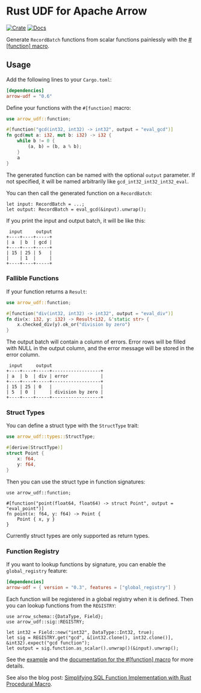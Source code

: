 # Rust UDF for Apache Arrow

[![Crate](https://img.shields.io/crates/v/arrow-udf.svg)](https://crates.io/crates/arrow-udf)
[![Docs](https://docs.rs/arrow-udf/badge.svg)](https://docs.rs/arrow-udf)

Generate `RecordBatch` functions from scalar functions painlessly with the [#[function] macro](https://docs.rs/arrow-udf/latest/arrow_udf/attr.function.html).

## Usage

Add the following lines to your `Cargo.toml`:

```toml
[dependencies]
arrow-udf = "0.6"
```

Define your functions with the `#[function]` macro:

```rust
use arrow_udf::function;

#[function("gcd(int32, int32) -> int32", output = "eval_gcd")]
fn gcd(mut a: i32, mut b: i32) -> i32 {
    while b != 0 {
        (a, b) = (b, a % b);
    }
    a
}
```

The generated function can be named with the optional `output` parameter.
If not specified, it will be named arbitrarily like `gcd_int32_int32_int32_eval`.

You can then call the generated function on a `RecordBatch`:

```rust,ignore
let input: RecordBatch = ...;
let output: RecordBatch = eval_gcd(&input).unwrap();
```

If you print the input and output batch, it will be like this:

```text
 input     output
+----+----+-----+
| a  | b  | gcd |
+----+----+-----+
| 15 | 25 | 5   |
|    | 1  |     |
+----+----+-----+
```

### Fallible Functions

If your function returns a `Result`:

```rust
use arrow_udf::function;

#[function("div(int32, int32) -> int32", output = "eval_div")]
fn div(x: i32, y: i32) -> Result<i32, &'static str> {
    x.checked_div(y).ok_or("division by zero")
}
```

The output batch will contain a column of errors. Error rows will be filled with NULL in the output column,
and the error message will be stored in the error column.

```text
 input     output
+----+----+-----+------------------+
| a  | b  | div | error            |
+----+----+-----+------------------+
| 15 | 25 | 0   |                  |
| 5  | 0  |     | division by zero |
+----+----+-----+------------------+
```

### Struct Types

You can define a struct type with the `StructType` trait:

```rust
use arrow_udf::types::StructType;

#[derive(StructType)]
struct Point {
    x: f64,
    y: f64,
}
```

Then you can use the struct type in function signatures:

```rust,ignore
use arrow_udf::function;

#[function("point(float64, float64) -> struct Point", output = "eval_point")]
fn point(x: f64, y: f64) -> Point {
    Point { x, y }
}
```

Currently struct types are only supported as return types.

### Function Registry

If you want to lookup functions by signature, you can enable the `global_registry` feature:

```toml
[dependencies]
arrow-udf = { version = "0.3", features = ["global_registry"] }
```

Each function will be registered in a global registry when it is defined.
Then you can lookup functions from the `REGISTRY`:

```rust,ignore
use arrow_schema::{DataType, Field};
use arrow_udf::sig::REGISTRY;

let int32 = Field::new("int32", DataType::Int32, true);
let sig = REGISTRY.get("gcd", &[int32.clone(), int32.clone()], &int32).expect("gcd function");
let output = sig.function.as_scalar().unwrap()(&input).unwrap();
```

See the [example](https://github.com/risingwavelabs/arrow-udf/blob/main/arrow-udf/examples/rust.rs) and the [documentation for the #[function] macro](https://docs.rs/arrow-udf/latest/arrow_udf/attr.function.html) for more details.

See also the blog post: [Simplifying SQL Function Implementation with Rust Procedural Macro](https://risingwave.com/blog/simplifying-sql-function-implementation-with-rust-procedural-macro/).
